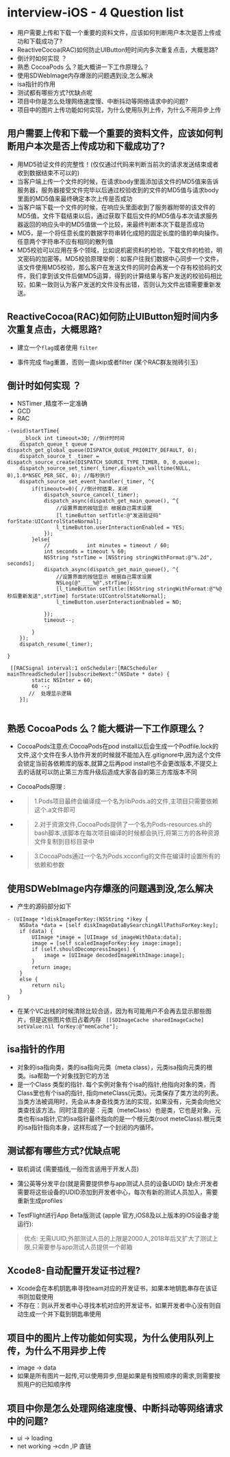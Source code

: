 
# interview-iOS - 4 Question list


-  用户需要上传和下载一个重要的资料文件，应该如何判断用户本次是否上传成功和下载成功了?
-  ReactiveCocoa(RAC)如何防止UIButton短时间内多次重复点击，大概思路? 
-  倒计时如何实现 ？
-  熟悉 CocoaPods 么？能大概讲一下工作原理么？
-  使用SDWebImage内存爆涨的问题遇到没,怎么解决
-  isa指针的作用
-   测试都有哪些方式?优缺点呢
-   项目中你是怎么处理网络速度慢、中断抖动等网络请求中的问题?
-   项目中的图片上传功能如何实现，为什么使用队列上传，为什么不用异步上传


## 用户需要上传和下载一个重要的资料文件，应该如何判断用户本次是否上传成功和下载成功了?
- 用MD5验证文件的完整性！(仅仅通过代码来判断当前次的请求发送结束或者收到数据结束不可以的)
- 当客户端上传一个文件的时候，在请求body里面添加该文件的MD5值来告诉服务器，服务器接受文件完毕以后通过校验收到的文件的MD5值与请求body里面的MD5值来最终确定本次上传是否成功
- 当客户端下载一个文件的时候，在响应头里面收到了服务器附带的该文件的MD5值，文件下载结束以后，通过获取下载后文件的MD5值与本次请求服务器返回的响应头中的MD5值做一个比较，来最终判断本次下载是否成功
- MD5，是一个将任意长度的数据字符串转化成短的固定长度的值的单向操作。任意两个字符串不应有相同的散列值
- MD5校验可以应用在多个领域，比如说机密资料的检验，下载文件的检验，明文密码的加密等。MD5校验原理举例：如客户往我们数据中心同步一个文件，该文件使用MD5校验，那么客户在发送文件的同时会再发一个存有校验码的文件，我们拿到该文件后做MD5运算，得到的计算结果与客户发送的校验码相比较，如果一致则认为客户发送的文件没有出错，否则认为文件出错需要重新发送。


## ReactiveCocoa(RAC)如何防止UIButton短时间内多次重复点击，大概思路? 

- 建立一个`flag`或者使用 `filter`


- 事件完成 flag重置，否则一直skip或者filter (某个RAC群友抛砖引玉)



## 倒计时如何实现 ？
- NSTimer ,精度不一定准确
- GCD 
- RAC 


```
-(void)startTime{
    __block int timeout=30; //倒计时时间
    dispatch_queue_t queue = dispatch_get_global_queue(DISPATCH_QUEUE_PRIORITY_DEFAULT, 0);
    dispatch_source_t _timer = dispatch_source_create(DISPATCH_SOURCE_TYPE_TIMER, 0, 0,queue);
    dispatch_source_set_timer(_timer,dispatch_walltime(NULL, 0),1.0*NSEC_PER_SEC, 0); //每秒执行
    dispatch_source_set_event_handler(_timer, ^{
        if(timeout<=0){ //倒计时结束，关闭
            dispatch_source_cancel(_timer);
            dispatch_async(dispatch_get_main_queue(), ^{
                //设置界面的按钮显示 根据自己需求设置
                [l_timeButton setTitle:@"发送验证码" forState:UIControlStateNormal];
                l_timeButton.userInteractionEnabled = YES;
            });
        }else{
            //            int minutes = timeout / 60;
            int seconds = timeout % 60;
            NSString *strTime = [NSString stringWithFormat:@"%.2d", seconds];
            dispatch_async(dispatch_get_main_queue(), ^{
                //设置界面的按钮显示 根据自己需求设置
                NSLog(@"____%@",strTime);
                [l_timeButton setTitle:[NSString stringWithFormat:@"%@秒后重新发送",strTime] forState:UIControlStateNormal];
                l_timeButton.userInteractionEnabled = NO;
                
            });
            timeout--;
            
        }
    });
    dispatch_resume(_timer);
    
}

 [[RACSignal interval:1 onScheduler:[RACScheduler mainThreadScheduler]]subscribeNext:^(NSDate * date) {
        static NSInter = 60; 
        60 --;
       //  处理显示逻辑
    }];
    
```

## 熟悉 CocoaPods 么？能大概讲一下工作原理么？
- CocoaPods注意点:CocoaPods在pod install以后会生成一个Podfile.lock的文件,这个文件在多人协作开发的时候就不能加入在.gitignore中,因为这个文件会锁定当前各依赖库的版本,就算之后再pod install也不会更改版本,不提交上去的话就可以防止第三方库升级后造成大家各自的第三方库版本不同


- CocoaPods原理 :
- > 1.Pods项目最终会编译成一个名为libPods.a的文件,主项目只需要依赖这个.a文件即可 
- > 2.对于资源文件,CocoaPods提供了一个名为Pods-resources.sh的bash脚本,该脚本在每次项目编译的时候都会执行,将第三方的各种资源文件复制到目标目录中
- > 3.CocoaPods通过一个名为Pods.xcconfig的文件在编译时设置所有的依赖和参数



## 使用SDWebImage内存爆涨的问题遇到没,怎么解决
- 产生的源码部分如下

```
- (UIImage *)diskImageForKey:(NSString *)key {
    NSData *data = [self diskImageDataBySearchingAllPathsForKey:key];
    if (data) {
        UIImage *image = [UIImage sd_imageWithData:data];
        image = [self scaledImageForKey:key image:image];
        if (self.shouldDecompressImages) {
            image = [UIImage decodedImageWithImage:image];
        }
        return image;
    }
    else {
        return nil;
    }
}
```

- 在某个VC出栈的时候清除比较合适，因为有可能用户不会再去显示那些图片，但是这些图片依旧占着内存 ` [[SDImageCache sharedImageCache] setValue:nil forKey:@"memCache"];` 



## isa指针的作用
- 对象的isa指向类，类的isa指向元类（meta class），元类isa指向元类的根类。isa帮助一个对象找到它的方法
- 是一个Class 类型的指针. 每个实例对象有个isa的指针,他指向对象的类，而Class里也有个isa的指针, 指向meteClass(元类)。元类保存了类方法的列表。当类方法被调用时，先会从本身查找类方法的实现，如果没有，元类会向他父类查找该方法。同时注意的是：元类（meteClass）也是类，它也是对象。元类也有isa指针,它的isa指针最终指向的是一个根元类(root meteClass).根元类的isa指针指向本身，这样形成了一个封闭的内循环。


## 测试都有哪些方式?优缺点呢
- 联机调试 (需要插线,一般而言适用于开发人员)

- 蒲公英等分发平台(就是需要提供参与app测试人员的设备UDID) 缺点:开发者需要将这些设备的UDID添加到开发者中心，每次有新的测试人员加入，需要重新生成profiles

- TestFlight进行App Beta版测试 (apple 官方,iOS8及以上版本的iOS设备才能运行):
> 优点: 无需UUID,外部测试人员的上限是2000人,2018年后又扩大了测试上限,只需要参与app测试人员提供一个邮箱 

## Xcode8-自动配置开发证书过程?
- Xcode会在本机钥匙串寻找team对应的开发证书，如果本地钥匙串存在该证书则加载使用
- 不存在：则从开发者中心寻找本机对应的开发证书，如果开发者中心没有则自动生成一个并下载到钥匙串使用

## 项目中的图片上传功能如何实现，为什么使用队列上传，为什么不用异步上传

- image -> data 
- 如果是所有图片一起传,可以使用异步,但是如果是有按照顺序的需求,则需要按照用户的已知顺序传


## 项目中你是怎么处理网络速度慢、中断抖动等网络请求中的问题?
- ui -> loading  
- net working ->cdn ,IP 直链







